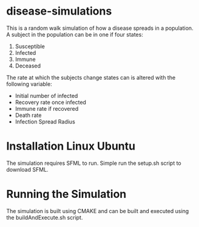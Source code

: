 # disease-simulations
This is a random walk simulation of how a disease spreads in a population. 
A subject in the population can be in one if four states:
1. Susceptible
1. Infected
1. Immune
1. Deceased

The rate at which the subjects change states can is altered with the following variable:
* Initial number of infected
* Recovery rate once infected
* Immune rate if recovered
* Death rate
* Infection Spread Radius

# Installation Linux Ubuntu
The simulation requires SFML to run. Simple run the setup.sh script to download SFML.

# Running the Simulation
The simulation is built using CMAKE and can be built and executed using the buildAndExecute.sh script. 
